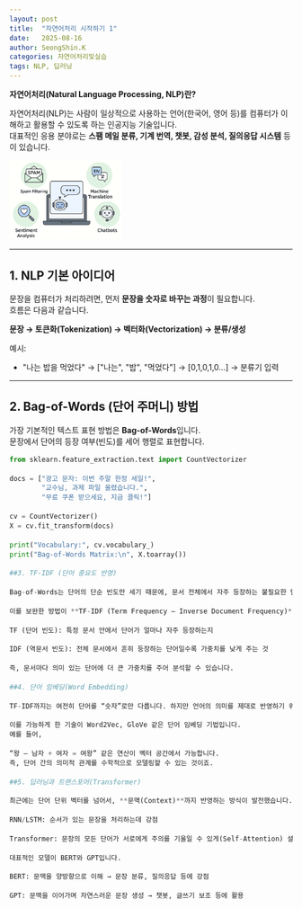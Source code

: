 ```yaml
---
layout: post
title:  "자연어처리 시작하기 1"
date:   2025-08-16
author: SeongShin.K
categories: 자연어처리및실습
tags: NLP, 딥러닝
---
```


<b>자연어처리(Natural Language Processing, NLP)란?</b>  

자연어처리(NLP)는 사람이 일상적으로 사용하는 언어(한국어, 영어 등)를 컴퓨터가 이해하고 활용할 수 있도록 하는 인공지능 기술입니다.  
대표적인 응용 분야로는 **스팸 메일 분류, 기계 번역, 챗봇, 감성 분석, 질의응답 시스템** 등이 있습니다.  

<img src="/assets/nlp_overview2.png" width="200"/>  

---

## 1. NLP 기본 아이디어
문장을 컴퓨터가 처리하려면, 먼저 **문장을 숫자로 바꾸는 과정**이 필요합니다.  
흐름은 다음과 같습니다.

<b>문장 → 토큰화(Tokenization) → 벡터화(Vectorization) → 분류/생성</b>

예시:  
- "나는 밥을 먹었다" → ["나는", "밥", "먹었다"] → [0,1,0,1,0...] → 분류기 입력  

---

## 2. Bag-of-Words (단어 주머니) 방법
가장 기본적인 텍스트 표현 방법은 **Bag-of-Words**입니다.  
문장에서 단어의 등장 여부(빈도)를 세어 행렬로 표현합니다.

```python
from sklearn.feature_extraction.text import CountVectorizer

docs = ["광고 문자: 이번 주말 한정 세일!",
        "교수님, 과제 파일 올렸습니다.",
        "무료 쿠폰 받으세요, 지금 클릭!"]

cv = CountVectorizer()
X = cv.fit_transform(docs)

print("Vocabulary:", cv.vocabulary_)
print("Bag-of-Words Matrix:\n", X.toarray())

##3. TF-IDF (단어 중요도 반영)

Bag-of-Words는 단어의 단순 빈도만 세기 때문에, 문서 전체에서 자주 등장하는 불필요한 단어(예: “그리고”, “하지만”)에도 높은 점수를 줄 수 있다는 한계가 있습니다.

이를 보완한 방법이 **TF-IDF (Term Frequency – Inverse Document Frequency)**입니다.

TF (단어 빈도): 특정 문서 안에서 단어가 얼마나 자주 등장하는지

IDF (역문서 빈도): 전체 문서에서 흔히 등장하는 단어일수록 가중치를 낮게 주는 것

즉, 문서마다 의미 있는 단어에 더 큰 가중치를 주어 분석할 수 있습니다.

##4. 단어 임베딩(Word Embedding)

TF-IDF까지는 여전히 단어를 “숫자”로만 다룹니다. 하지만 언어의 의미를 제대로 반영하기 위해선, 비슷한 단어는 비슷한 벡터로 표현할 수 있어야 합니다.

이를 가능하게 한 기술이 Word2Vec, GloVe 같은 단어 임베딩 기법입니다.
예를 들어,

“왕 – 남자 + 여자 = 여왕” 같은 연산이 벡터 공간에서 가능합니다.
즉, 단어 간의 의미적 관계를 수학적으로 모델링할 수 있는 것이죠.

##5. 딥러닝과 트랜스포머(Transformer)

최근에는 단어 단위 벡터를 넘어서, **문맥(Context)**까지 반영하는 방식이 발전했습니다.

RNN/LSTM: 순서가 있는 문장을 처리하는데 강점

Transformer: 문장의 모든 단어가 서로에게 주의를 기울일 수 있게(Self-Attention) 설계

대표적인 모델이 BERT와 GPT입니다.

BERT: 문맥을 양방향으로 이해 → 문장 분류, 질의응답 등에 강점

GPT: 문맥을 이어가며 자연스러운 문장 생성 → 챗봇, 글쓰기 보조 등에 활용
